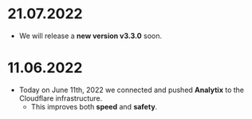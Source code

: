 # 21.07.2022
  - We will release a **new version v3.3.0** soon.

# 11.06.2022
  - Today on June 11th, 2022 we connected and pushed **Analytix** to the Cloudflare infrastructure.
     - This improves both **speed** and **safety**.
